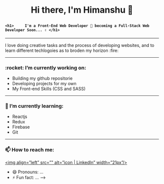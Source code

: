 
# <p align="center" text="red">Hi there, I'm Himanshu 👋<p>
#### ```<h1>     I'm a Front-End Web Developer 💙 becoming a Full-Stack Web Developer Soon... ✌️ </h1>```

<hr>
<p>I love doing creative tasks and the process of developing websites, and to learn different techlogoies as to broden my horizon :fire: </p>
<hr>

<h3>:rocket: I’m currently working on: </h3>

- Building my github repositorie
- Developing projects for my own
- My Front-end Skills (CSS and SASS)

<hr>

<h3>🌱 I’m currently learning: </h3>

- Reactjs
- Redux
- Firebase
- Git
<hr>
<h3>📫 How to reach me: </h3>

<a href="https://www.linkedin.com/in/himanshu-himanshu-154569160/"><img align=”left” src=”" alt=”icon | LinkedIn” width=”21px”/></a>

- 😄 Pronouns: ...
- ⚡ Fun fact: ...
-->
